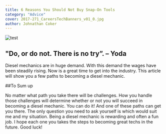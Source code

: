 ```yaml
---
title: 6 Reasons You Should Not Buy Snap-On Tools
category: "Advice"
cover: 2017-271_CareersTechBanners_v01_0.jpg
author: Johnathan Coker
---
```

![test](./yoda-1024x681.webp)

## "Do, or do not. There is no try”. – Yoda

Diesel mechanics are in huge demand. With this demand the wages have been steadily rising. Now is a great time to get into the industry. This article will show you a few paths to becoming a diesel mechanic. 
 


##To Sum up

No matter what path you take there will be challenges. How you handle those challenges will determine whether or not you will succeed in becoming a diesel mechanic. You can do it! And one of these paths can get you there. The only question you need to ask yourself is which would suit me and my situation. Being a diesel mechanic is rewarding and often a fun job. I hope each one you takes the steps to becoming great techs in the future. Good luck! 

